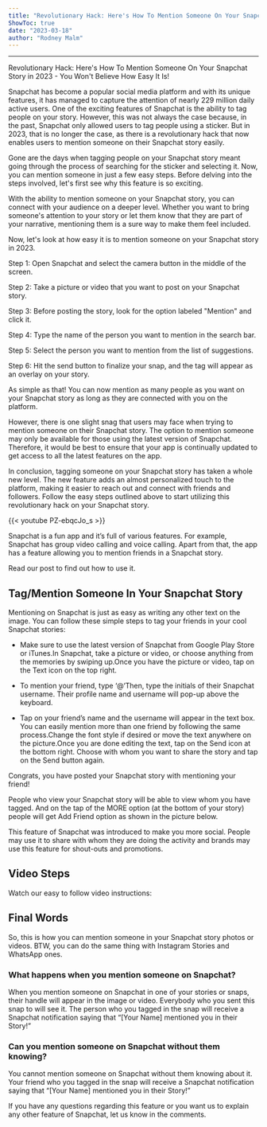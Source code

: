 ```yaml
---
title: "Revolutionary Hack: Here's How To Mention Someone On Your Snapchat Story in 2023 - You Won't Believe How Easy It Is!"
ShowToc: true 
date: "2023-03-18"
author: "Rodney Malm"
---
```

*****
Revolutionary Hack: Here's How To Mention Someone On Your Snapchat Story in 2023 - You Won't Believe How Easy It Is!

Snapchat has become a popular social media platform and with its unique features, it has managed to capture the attention of nearly 229 million daily active users. One of the exciting features of Snapchat is the ability to tag people on your story. However, this was not always the case because, in the past, Snapchat only allowed users to tag people using a sticker. But in 2023, that is no longer the case, as there is a revolutionary hack that now enables users to mention someone on their Snapchat story easily.

Gone are the days when tagging people on your Snapchat story meant going through the process of searching for the sticker and selecting it. Now, you can mention someone in just a few easy steps. Before delving into the steps involved, let's first see why this feature is so exciting.

With the ability to mention someone on your Snapchat story, you can connect with your audience on a deeper level. Whether you want to bring someone's attention to your story or let them know that they are part of your narrative, mentioning them is a sure way to make them feel included.

Now, let's look at how easy it is to mention someone on your Snapchat story in 2023.

Step 1: Open Snapchat and select the camera button in the middle of the screen.

Step 2: Take a picture or video that you want to post on your Snapchat story.

Step 3: Before posting the story, look for the option labeled "Mention" and click it.

Step 4: Type the name of the person you want to mention in the search bar.

Step 5: Select the person you want to mention from the list of suggestions.

Step 6: Hit the send button to finalize your snap, and the tag will appear as an overlay on your story.

As simple as that! You can now mention as many people as you want on your Snapchat story as long as they are connected with you on the platform.

However, there is one slight snag that users may face when trying to mention someone on their Snapchat story. The option to mention someone may only be available for those using the latest version of Snapchat. Therefore, it would be best to ensure that your app is continually updated to get access to all the latest features on the app.

In conclusion, tagging someone on your Snapchat story has taken a whole new level. The new feature adds an almost personalized touch to the platform, making it easier to reach out and connect with friends and followers. Follow the easy steps outlined above to start utilizing this revolutionary hack on your Snapchat story.

{{< youtube PZ-ebqcJo_s >}} 



Snapchat is a fun app and it’s full of various features. For example, Snapchat has group video calling and voice calling. Apart from that, the app has a feature allowing you to mention friends in a Snapchat story. 
 
Read our post to find out how to use it.
 
## Tag/Mention Someone In Your Snapchat Story
 
Mentioning on Snapchat is just as easy as writing any other text on the image. You can follow these simple steps to tag your friends in your cool Snapchat stories:
 
- Make sure to use the latest version of Snapchat from Google Play Store or iTunes.In Snapchat, take a picture or video, or choose anything from the memories by swiping up.Once you have the picture or video, tap on the Text icon on the top right.

 
- To mention your friend, type ‘@‘Then, type the initials of their Snapchat username. Their profile name and username will pop-up above the keyboard.

 
- Tap on your friend’s name and the username will appear in the text box. You can easily mention more than one friend by following the same process.Change the font style if desired or move the text anywhere on the picture.Once you are done editing the text, tap on the Send icon at the bottom right. Choose with whom you want to share the story and tap on the Send button again.

 
Congrats, you have posted your Snapchat story with mentioning your friend!
 
People who view your Snapchat story will be able to view whom you have tagged. And on the tap of the MORE option (at the bottom of your story) people will get Add Friend option as shown in the picture below.
 
This feature of Snapchat was introduced to make you more social. People may use it to share with whom they are doing the activity and brands may use this feature for shout-outs and promotions. 
 
## Video Steps
 
Watch our easy to follow video instructions:
 
## Final Words
 
So, this is how you can mention someone in your Snapchat story photos or videos. BTW, you can do the same thing with Instagram Stories and WhatsApp ones.
 
### What happens when you mention someone on Snapchat?
 
When you mention someone on Snapchat in one of your stories or snaps, their handle will appear in the image or video. Everybody who you sent this snap to will see it. The person who you tagged in the snap will receive a Snapchat notification saying that “[Your Name] mentioned you in their Story!”
 
### Can you mention someone on Snapchat without them knowing?
 
You cannot mention someone on Snapchat without them knowing about it. Your friend who you tagged in the snap will receive a Snapchat notification saying that “[Your Name] mentioned you in their Story!”
 
If you have any questions regarding this feature or you want us to explain any other feature of Snapchat, let us know in the comments.




